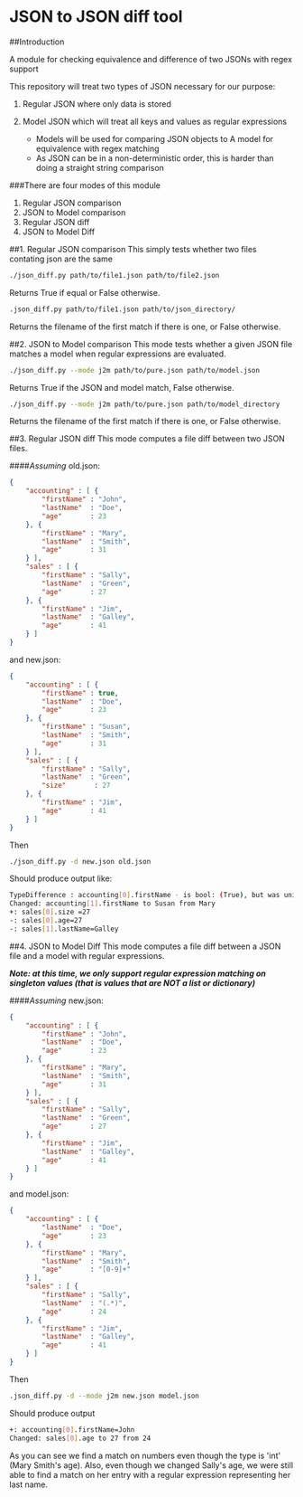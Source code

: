 JSON to JSON diff tool
=================

##Introduction

A module for checking equivalence and difference of two JSONs with regex support

This repository will treat two types of JSON necessary for our purpose:

1. Regular JSON where only data is stored

2. Model JSON which will treat all keys and values as regular expressions
    * Models will be used for comparing JSON objects to A model for 
        equivalence with regex matching
    * As JSON can be in a non-deterministic order, this is harder 
        than doing a straight string comparison
    
###There are four modes of this module

1. Regular JSON comparison
2. JSON to Model comparison
3. Regular JSON diff
4. JSON to Model Diff

##1. Regular JSON comparison
This simply tests whether two files contating json are the same
```bash
./json_diff.py path/to/file1.json path/to/file2.json
```
Returns True if equal or False otherwise.

```bash
.json_diff.py path/to/file1.json path/to/json_directory/
```
Returns the filename of the first match if there is one, or False otherwise.


##2. JSON to Model comparison
This mode tests whether a given JSON file matches a model when regular expressions are evaluated.
```bash
./json_diff.py --mode j2m path/to/pure.json path/to/model.json
```
Returns True if the JSON and model match, False otherwise.

```bash
./json_diff.py --mode j2m path/to/pure.json path/to/model_directory
```
Returns the filename of the first match if there is one, or False otherwise.


##3. Regular JSON diff
This mode computes a file diff between two JSON files.

####*Assuming*
old.json:
```json
{
    "accounting" : [ {
        "firstName" : "John",
        "lastName"  : "Doe",
        "age"       : 23
    }, {
        "firstName" : "Mary",
        "lastName"  : "Smith",
        "age"       : 31
    } ],
    "sales" : [ {
        "firstName" : "Sally",
        "lastName"  : "Green",
        "age"       : 27
    }, {
        "firstName" : "Jim",
        "lastName"  : "Galley",
        "age"       : 41
    } ]
}
```

and new.json:
```json
{
    "accounting" : [ {
        "firstName" : true,
        "lastName"  : "Doe",
        "age"       : 23
    }, {
        "firstName" : "Susan",
        "lastName"  : "Smith",
        "age"       : 31
    } ],
    "sales" : [ {
        "firstName" : "Sally",
        "lastName"  : "Green",
        "size"       : 27
    }, {
        "firstName" : "Jim",
        "age"       : 41
    } ]
}
```
Then
```bash
./json_diff.py -d new.json old.json
```
Should produce output like:
```bash
TypeDifference : accounting[0].firstName - is bool: (True), but was unicode: (John)
Changed: accounting[1].firstName to Susan from Mary
+: sales[0].size =27
-: sales[0].age=27
-: sales[1].lastName=Galley
```


##4. JSON to Model Diff
This mode computes a file diff between a JSON file and a model with regular expressions. 

***Note: at this time, we only support regular expression matching on singleton values (that is values that are NOT a list or dictionary)***

####*Assuming*
new.json:
```json
{
    "accounting" : [ {
        "firstName" : "John",
        "lastName"  : "Doe",
        "age"       : 23
    }, {
        "firstName" : "Mary",
        "lastName"  : "Smith",
        "age"       : 31
    } ],
    "sales" : [ {
        "firstName" : "Sally",
        "lastName"  : "Green",
        "age"       : 27
    }, {
        "firstName" : "Jim",
        "lastName"  : "Galley",
        "age"       : 41
    } ]
}
```

and model.json:
```json
{
    "accounting" : [ {
        "lastName"  : "Doe",
        "age"       : 23
    }, {
        "firstName" : "Mary",
        "lastName"  : "Smith",
        "age"       : "[0-9]+"
    } ],
    "sales" : [ {
        "firstName" : "Sally",
        "lastName"  : "(.*)",
        "age"       : 24
    }, {
        "firstName" : "Jim",
        "lastName"  : "Galley",
        "age"       : 41
    } ]
}
```

Then
```bash
.json_diff.py -d --mode j2m new.json model.json
```

Should produce output
```bash
+: accounting[0].firstName=John
Changed: sales[0].age to 27 from 24
```

As you can see we find a match on numbers even though the type is 'int' (Mary Smith's age). Also, even though we changed Sally's age, we were still able to find a match on her entry with a regular expression representing her last name.

